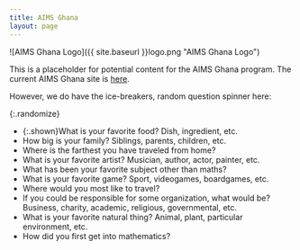 ```yaml
---
title: AIMS Ghana
layout: page
---
```

![AIMS Ghana Logo]({{ site.baseurl }}logo.png "AIMS Ghana Logo")

This is a placeholder for potential content for the AIMS Ghana program.
The current AIMS Ghana site is [here](www.aims.edu.gh).

However, we do have the ice-breakers, random question spinner here:

{:.randomize}
 - {:.shown}What is your favorite food?  Dish, ingredient, etc.
 - How big is your family?  Siblings, parents, children, etc.
 - Where is the farthest you have traveled from home?
 - What is your favorite artist?  Musician, author, actor, painter, etc.
 - What has been your favorite subject other than maths?
 - What is your favorite game?  Sport, videogames, boardgames, etc.
 - Where would you most like to travel?
 - If you could be responsible for some organization, what would be? Business, charity,
  academic, religious, governmental, etc.
 - What is your favorite natural thing?  Animal, plant, particular environment, etc.
 - How did you first get into mathematics?
